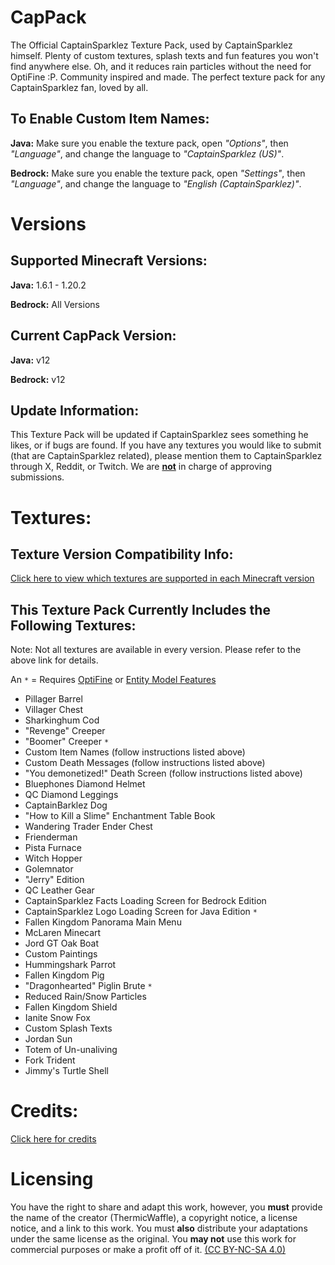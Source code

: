 # **CapPack**  

The Official CaptainSparklez Texture Pack, used by CaptainSparklez himself. Plenty of custom textures, splash texts and fun features you won't find anywhere else. Oh, and it reduces rain particles without the need for OptiFine :P. Community inspired and made. The perfect texture pack for any CaptainSparklez fan, loved by all.

## **To Enable Custom Item Names:**  

**Java:** Make sure you enable the texture pack, open *"Options"*, then *"Language"*, and change the language to *"CaptainSparklez (US)"*.

**Bedrock:** Make sure you enable the texture pack, open *"Settings"*, then *"Language"*, and change the language to *"English (CaptainSparklez)"*.

# **Versions**  

## **Supported Minecraft Versions:**  

**Java:** 1.6.1 - 1.20.2

**Bedrock:** All Versions

## **Current CapPack Version:**  

**Java:** v12

**Bedrock:** v12

## **Update Information:**  

This Texture Pack will be updated if CaptainSparklez sees something he likes, or if bugs are found. If you have any textures you would like to submit (that are CaptainSparklez related), please mention them to CaptainSparklez through X, Reddit, or Twitch. We are <u>**not**</u> in charge of approving submissions.

# **Textures:**  

## **Texture Version Compatibility Info:**  

[Click here to view which textures are supported in each Minecraft version](https://docs.google.com/spreadsheets/d/12M63b-X2vvFH5Q30r4HpMjPAA-VujbJy3qs6geIuzHA/edit?usp=sharing)

## **This Texture Pack Currently Includes the Following Textures:**  

Note: Not all textures are available in every version. Please refer to the above link for details.

An `*` = Requires [OptiFine](https://www.optifine.net/home) or [Entity Model Features](https://modrinth.com/mod/entity-model-features)

- Pillager Barrel
- Villager Chest
- Sharkinghum Cod
- "Revenge" Creeper
- "Boomer" Creeper `*`
- Custom Item Names (follow instructions listed above)
- Custom Death Messages (follow instructions listed above)
- "You demonetized!" Death Screen (follow instructions listed above)
- Bluephones Diamond Helmet
- QC Diamond Leggings
- CaptainBarklez Dog
- "How to Kill a Slime" Enchantment Table Book
- Wandering Trader Ender Chest
- Frienderman
- Pista Furnace
- Witch Hopper
- Golemnator
- "Jerry" Edition
- QC Leather Gear
- CaptainSparklez Facts Loading Screen for Bedrock Edition
- CaptainSparklez Logo Loading Screen for Java Edition `*`
- Fallen Kingdom Panorama Main Menu
- McLaren Minecart
- Jord GT Oak Boat
- Custom Paintings
- Hummingshark Parrot
- Fallen Kingdom Pig
- "Dragonhearted" Piglin Brute `*`
- Reduced Rain/Snow Particles
- Fallen Kingdom Shield
- Ianite Snow Fox
- Custom Splash Texts
- Jordan Sun
- Totem of Un-unaliving
- Fork Trident
- Jimmy's Turtle Shell

# **Credits:**  

[Click here for credits](https://docs.google.com/spreadsheets/d/1DReWIyxin2cRof8CvqdOS2Z4mWqXR6JrBBX8K-aZ33s/edit?usp=sharing)

# **Licensing**  

You have the right to share and adapt this work, however, you **must** provide the name of the creator (ThermicWaffle), a copyright notice, a license notice, and a link to this work. You must **also** distribute your adaptations under the same license as the original. You **may not** use this work for commercial purposes or make a profit off of it. [(CC BY-NC-SA 4.0)](https://creativecommons.org/licenses/by-nc-sa/4.0/)
